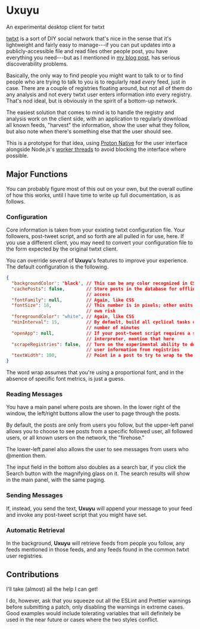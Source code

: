 # Uxuyu
An experimental desktop client for twtxt

[twtxt](https://twtxt.readthedocs.io/en/latest/) is a sort of DIY social network that's nice in the sense that it's lightweight and fairly easy to manage---if you can put updates into a publicly-accessible file and read files other people post, you have everything you need---but as I mentioned in [my blog post](https://john.colagioia.net/blog/media/2020/03/21/twtxt.html), has serious discoverability problems.

Basically, the only way to find people you might want to talk to or to find people who are trying to talk to you is to regularly read *every* feed, just in case.  There are a couple of registries floating around, but not all of them do any analysis and not every twtxt user enters information into every registry.  That's nod ideal, but is obviously in the spirit of a bottom-up network.

The easiest solution that comes to mind is to handle the registry and analysis work on the client side, with an application to regularly download all known feeds, "harvest" the information, show the user what they follow, but also note when there's something else that the user should see.

This is a prototype for that idea, using [Proton Native](https://proton-native.js.org/#/) for the user interface alongside Node.js's [worker threads](https://nodejs.org/api/worker_threads.html) to avoid blocking the interface where possible.

## Major Functions

You can probably figure most of this out on your own, but the overall outline of how this works, until I have time to write up full documentation, is as follows.

### Configuration

Core information is taken from your existing twtxt configuration file.  Your followers, post-tweet script, and so forth are all pulled in for use, here.  If you use a different client, you may need to convert your configuration file to the form expected by the original twtxt client.

You can override several of **Uxuyu**'s features to improve your experience.  The default configuration is the following.

```json
{
  "backgroundColor': "black', // This can be any color recognized in CSS
  "cachePosts": false,        // Store posts in the database for offline
                              // access
  "fontFamily": null,         // Again, like CSS
  "fontSize": 18,             // This number is in pixels; other units at your
                              // own risk
  "foregroundColor": "white", // Again, like CSS
  "minInterval": 15,          // By default, build all cyclical tasks on this
                              // number of minutes
  "openApp": null,            // If your post-tweet script requires a specific
                              // interpreter, mention that here
  "scrapeRegistries": false,  // Turn on the experimental ability to download
                              // user information from registries
  "textWidth": 100,           // Point in a post to try to wrap to the next line
}
```

The word wrap assumes that you're using a proportional font, and in the absence of specific font metrics, is just a guess.

### Reading Messages

You have a main panel where posts are shown.  In the lower right of the window, the left/right buttons allow the user to page through the posts.

By default, the posts are only from users you follow, but the upper-left panel allows you to choose to see posts from a specific followed user, all followed users, or all known users on the network, the "firehose."

The lower-left panel also allows the user to see messages from users who @mention them.

The input field in the bottom also doubles as a search bar, if you click the Search button with the magnifying glass on it.  The search results will show in the main panel, with the same paging.

### Sending Messages

If, instead, you send the text, **Uxuyu** will append your message to your feed and invoke any post-tweet script that you might have set.

### Automatic Retrieval

In the background, **Uxuyu** will retrieve feeds from people you follow, any feeds mentioned in those feeds, and any feeds found in the common twtxt user registries.

## Contributions

I'll take (almost) all the help I can get!

I do, however, ask that you squeeze out all the ESLint and Prettier warnings before submitting a patch, only disabling the warnings in extreme cases.  Good examples would include tolerating variables that will definitely be used in the near future or cases where the two styles conflict.
